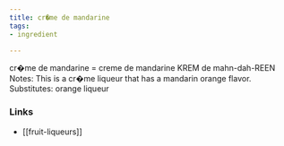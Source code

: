 ```yaml
---
title: cr�me de mandarine
tags:
- ingredient

---
```

cr�me de mandarine = creme de mandarine KREM de mahn-dah-REEN Notes: This is a cr�me liqueur that has a mandarin orange flavor. Substitutes: orange liqueur

### Links

* [[fruit-liqueurs]]
